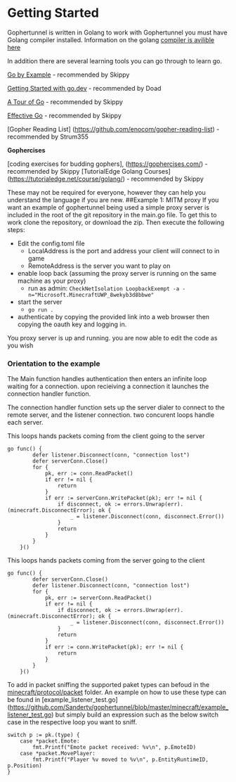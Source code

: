 # Getting Started
Gophertunnel is written in Golang to work with Gophertunnel you must have Golang compiler installed. Information on the golang [compiler is avilible here](https://golang.org/)

In addition there are several learning tools you can go through to learn go. 

[Go by Example]( https://gobyexample.com/) - recommended by Skippy

[Getting Started with go.dev]( https://learn.go.dev/) - recommended by Doad

[A Tour of Go](https://tour.golang.org/welcome/1) - recommended by Skippy

[Effective Go]( https://golang.org/doc/effective_go.html) - recommended by Skippy

[Gopher Reading List] (https://github.com/enocom/gopher-reading-list) - recommended by Strum355

**Gophercises** 

[coding exercises for budding gophers], (https://gophercises.com/) - recommended by Skippy
[TutorialEdge Golang Courses] (https://tutorialedge.net/course/golang/) - recommended by Skippy

These may not be required for everyone, however they can help you understand the language if you are new.
##Example 1: MITM proxy
If you want an example of gophertunnel being used a simple proxy server is included in the root of the git repository in the main.go file. To get this to work clone the repository, or download the zip. Then execute the following steps:
* Edit the config.toml file
  * LocalAddress is the port and address your client will connect to in game
  * RemoteAddress is the server you want to play on
* enable loop back (assuming the proxy server is running on the same machine as your proxy)
  * run as admin: `CheckNetIsolation LoopbackExempt -a -n="Microsoft.MinecraftUWP_8wekyb3d8bbwe"`
* start the server
  * `go run .`
* authenticate by copying the provided link into a web browser then copying the oauth key and logging in.

You proxy server is up and running. you are now able to edit the code as you wish

### Orientation to the example
The Main function handles authentication then enters an infinite loop waiting for a connection. upon recieiving a connection it launches the connection handler function.

The connection handler function sets up the server dialer to connect to the remote server, and the listener connection. two concurent loops handle each server.

This loops hands packets coming from the client going to the server
```golang
go func() {
		defer listener.Disconnect(conn, "connection lost")
		defer serverConn.Close()
		for {
			pk, err := conn.ReadPacket()
			if err != nil {
				return
			}
			if err := serverConn.WritePacket(pk); err != nil {
				if disconnect, ok := errors.Unwrap(err).(minecraft.DisconnectError); ok {
					_ = listener.Disconnect(conn, disconnect.Error())
				}
				return
			}
		}
	}()
```
This loops hands packets coming from the server going to the client
```golang
go func() {
		defer serverConn.Close()
		defer listener.Disconnect(conn, "connection lost")
		for {
			pk, err := serverConn.ReadPacket()
			if err != nil {
				if disconnect, ok := errors.Unwrap(err).(minecraft.DisconnectError); ok {
					_ = listener.Disconnect(conn, disconnect.Error())
				}
				return
			}
			if err := conn.WritePacket(pk); err != nil {
				return
			}
		}
	}()
```
To add in packet sniffing the supported paket types can befoud in the [minecraft/protocol/packet](https://github.com/Sandertv/gophertunnel/tree/master/minecraft/protocol/packet) folder. An example on how to use these type can be found in [example_listener_test.go] (https://github.com/Sandertv/gophertunnel/blob/master/minecraft/example_listener_test.go) but simply build an expression such as the below switch case in the respective loop you want to sniff.
```golang
switch p := pk.(type) {
	case *packet.Emote:
		fmt.Printf("Emote packet received: %v\n", p.EmoteID)
	case *packet.MovePlayer:
		fmt.Printf("Player %v moved to %v\n", p.EntityRuntimeID, p.Position)
}
```
